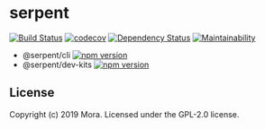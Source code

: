 # serpent

[![Build Status][travis-image]][travis-url]
[![codecov](https://codecov.io/gh/qiu8310/serpent/branch/master/graph/badge.svg)](https://codecov.io/gh/qiu8310/serpent)
[![Dependency Status][dependency-image]][dependency-url]
[![Maintainability](https://api.codeclimate.com/v1/badges/abdf354baaac407e8052/maintainability)](https://codeclimate.com/github/qiu8310/serpent/maintainability)


* @serpent/cli
  [![npm version](https://badge.fury.io/js/%40serpent%2Fcli.svg)](https://badge.fury.io/js/%40serpent%2Fcli)
* @serpent/dev-kits
  [![npm version](https://badge.fury.io/js/%40serpent%2Fdev-kits.svg)](https://badge.fury.io/js/%40serpent%2Fdev-kits)





## License

Copyright (c) 2019 Mora. Licensed under the GPL-2.0 license.

[travis-image]: https://travis-ci.org/qiu8310/serpent.svg?branch=master
[travis-url]: https://travis-ci.org/qiu8310/serpent
[dependency-image]: https://david-dm.org/qiu8310/serpent.svg?theme=shields.io
[dependency-url]: https://david-dm.org/qiu8310/serpent
